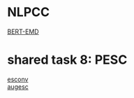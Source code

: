 # NLPCC  
[BERT-EMD](https://github.com/lxk00/BERT-EMD)  

# shared task 8: PESC  
[esconv](https://huggingface.co/datasets/thu-coai/esconv)  
[augesc](https://huggingface.co/datasets/thu-coai/augesc)  


